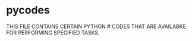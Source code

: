 # pycodes

THIS FILE CONTAINS CERTAIN PYTHON # CODES THAT ARE AVAILABKE FOR PERFORMING SPECIFIED TASKS.
